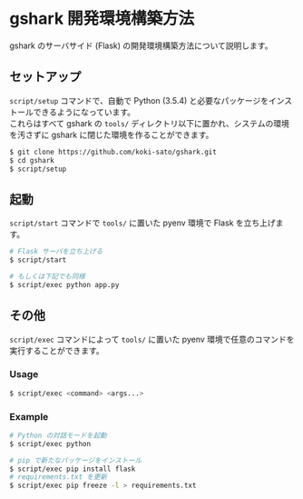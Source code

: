 # gshark 開発環境構築方法

gshark のサーバサイド (Flask) の開発環境構築方法について説明します。

## セットアップ

`script/setup` コマンドで、自動で Python (3.5.4) と必要なパッケージをインストールできるようになっています。  
これらはすべて gshark の `tools/` ディレクトリ以下に置かれ、システムの環境を汚さずに gshark に閉じた環境を作ることができます。

```bash
$ git clone https://github.com/koki-sato/gshark.git
$ cd gshark
$ script/setup
```

## 起動

`script/start` コマンドで `tools/` に置いた pyenv 環境で Flask を立ち上げます。

```bash
# Flask サーバを立ち上げる
$ script/start

# もしくは下記でも同様
$ script/exec python app.py
```

## その他

`script/exec` コマンドによって `tools/` に置いた pyenv 環境で任意のコマンドを実行することができます。

### Usage

```bash
$ script/exec <command> <args...>
```

### Example

```bash
# Python の対話モードを起動
$ script/exec python

# pip で新たなパッケージをインストール
$ script/exec pip install flask
# requirements.txt を更新
$ script/exec pip freeze -l > requirements.txt
```
